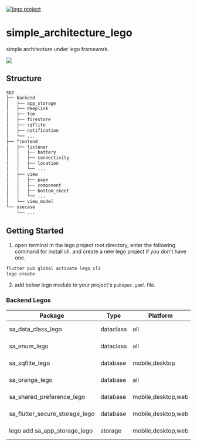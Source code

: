 [![lego project](https://img.shields.io/badge/powered%20by-lego-blue?logo=github)](https://github.com/melodysdreamj/lego)

# simple_architecture_lego
simple architecture under lego framework.

![](https://github.com/melodysdreamj/simple_architecture_lego/assets/21379657/03667106-144f-4720-966c-838f4323e0b6)

## Structure
```bash
app
├── backend
│   ├── app_storage
│   ├── deeplink
│   ├── fcm
│   ├── firestore
│   ├── sqflite
│   ├── notification
│   └── ...
├── frontend
│   ├── listener
│   │   ├── battery
│   │   ├── connectivity
│   │   ├── location
│   │   └── ...
│   ├── view
│   │   ├── page
│   │   ├── component
│   │   ├── bottom_sheet
│   │   └── ...
│   └── view_model
└── usecase
    └── ...
```


## Getting Started
1. open terminal in the lego project root directory, enter the following command for install cli. and create a new lego project if you don't have one.
```bash
flutter pub global activate lego_cli
lego create
```

2. add below lego module to your project's `pubspec.yaml` file.


### Backend Legos

| Package                    | Type      | Platform                         | Version                                                                                           |
|----------------------------|-----------|----------------------------------|---------------------------------------------------------------------------------------------------|
| sa_data_class_lego            | dataclass | all                              | [![pub package](https://img.shields.io/pub/v/sa_data_class_lego.svg)](https://pub.dartlang.org/packages/sa_data_class_lego) |
| sa_enum_lego                  | dataclass | all                              | [![pub package](https://img.shields.io/pub/v/sa_enum_lego.svg)](https://pub.dartlang.org/packages/sa_enum_lego) |
| sa_sqflite_lego               | database  | mobile,desktop                   | [![pub package](https://img.shields.io/pub/v/sa_sqflite_lego.svg)](https://pub.dartlang.org/packages/sa_sqflite_lego) |
| sa_orange_lego                | database   | all                              | [![pub package](https://img.shields.io/pub/v/sa_orange_lego.svg)](https://pub.dartlang.org/packages/sa_orange_lego) |
| sa_shared_preference_lego      | database   | mobile,desktop,web | [![pub package](https://img.shields.io/pub/v/sa_shared_preference_lego.svg)](https://pub.dartlang.org/packages/sa_shared_preference_lego) |
| sa_flutter_secure_storage_lego | database   | mobile,desktop,web | [![pub package](https://img.shields.io/pub/v/sa_flutter_secure_storage_lego.svg)](https://pub.dartlang.org/packages/sa_flutter_secure_storage_lego) |
| lego add sa_app_storage_lego   | storage   | mobile,desktop,web | [![pub package](https://img.shields.io/pub/v/sa_app_storage_lego.svg)](https://pub.dartlang.org/packages/sa_app_storage_lego) |

















